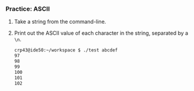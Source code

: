 ### Practice: ASCII

1. Take a string from the command-line.
2. Print out the ASCII value of each character in the string, separated by a `\n`.

	```bash
	crp43@ide50:~/workspace $ ./test abcdef
	97
	98
	99
	100
	101
	102
	```